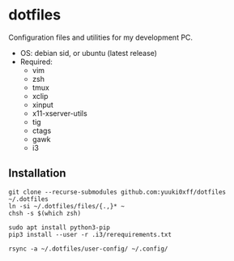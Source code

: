 # dotfiles
Configuration files and utilities for my development PC.

* OS: debian sid, or ubuntu (latest release)
* Required:
	- vim
	- zsh
	- tmux
	- xclip
	- xinput
	- x11-xserver-utils
	- tig
	- ctags
	- gawk
	- i3

## Installation
```
git clone --recurse-submodules github.com:yuuki0xff/dotfiles ~/.dotfiles
ln -si ~/.dotfiles/files/{.,}* ~
chsh -s $(which zsh)

sudo apt install python3-pip
pip3 install --user -r .i3/rerequirements.txt

rsync -a ~/.dotfiles/user-config/ ~/.config/
```

